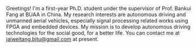 Greetings! I'm a first-year Ph.D. student under the supervisor of Prof. Bankui Fang at BUAA in China.
My research interests are autonomous driving and unmanned aerial vehicles, especially signal processing related works using FPGA and embedded devices.
My mission is to develop autonomous driving technologies for the social good, for a better life.
You can contact me at jaiweitang.bjtu@gmail.com at present.
